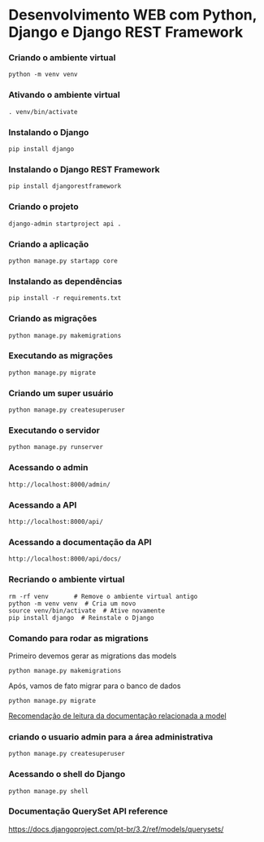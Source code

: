 # Desenvolvimento WEB com Python, Django e Django REST Framework

### Criando o ambiente virtual

```
python -m venv venv
```

### Ativando o ambiente virtual

```
. venv/bin/activate
```

### Instalando o Django

```
pip install django
```

### Instalando o Django REST Framework

```
pip install djangorestframework
```

### Criando o projeto

```
django-admin startproject api .
```

### Criando a aplicação

```
python manage.py startapp core
```

### Instalando as dependências

```
pip install -r requirements.txt
```

### Criando as migrações

```
python manage.py makemigrations
```

### Executando as migrações

```
python manage.py migrate
```

### Criando um super usuário

```
python manage.py createsuperuser
```

### Executando o servidor

```
python manage.py runserver
```

### Acessando o admin

```
http://localhost:8000/admin/
```

### Acessando a API

```
http://localhost:8000/api/
```

### Acessando a documentação da API

```
http://localhost:8000/api/docs/
```

### Recriando o ambiente virtual

```
rm -rf venv       # Remove o ambiente virtual antigo
python -m venv venv  # Cria um novo
source venv/bin/activate  # Ative novamente
pip install django  # Reinstale o Django
```

### Comando para rodar as migrations

Primeiro devemos gerar as migrations das models

```
python manage.py makemigrations
```

Após, vamos de fato migrar para o banco de dados

```
python manage.py migrate
```

[Recomendação de leitura da documentação relacionada a model](https://docs.djangoproject.com/pt-br/3.2/ref/models/fields/)

### criando o usuario admin para a área administrativa

```
python manage.py createsuperuser
```

### Acessando o shell do Django

```
python manage.py shell
```

### Documentação QuerySet API reference

https://docs.djangoproject.com/pt-br/3.2/ref/models/querysets/
